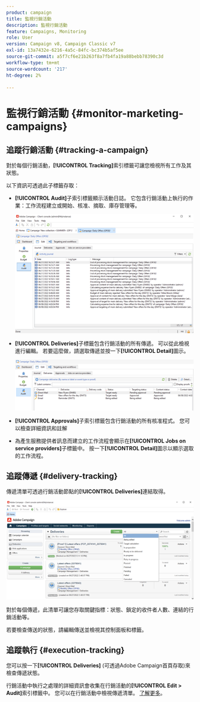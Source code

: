 ```yaml
---
product: campaign
title: 監視行銷活動
description: 監視行銷活動
feature: Campaigns, Monitoring
role: User
version: Campaign v8, Campaign Classic v7
exl-id: 13a7432e-6216-4a5c-84fc-bc374b5af5ee
source-git-commit: a5f7cf6e21b263f8a7fb4fa19a88bebb78390c3d
workflow-type: tm+mt
source-wordcount: '217'
ht-degree: 2%

---
```


# 監視行銷活動 {#monitor-marketing-campaigns}

## 追蹤行銷活動 {#tracking-a-campaign}

對於每個行銷活動，**[!UICONTROL Tracking]**&#x200B;索引標籤可讓您檢視所有工作及其狀態。

以下資訊可透過此子標籤存取：

* **[!UICONTROL Audit]**&#x200B;子索引標籤顯示活動日誌。 它包含行銷活動上執行的作業：工作流程建立或開始、核准、摘取、庫存管理等。

  ![](assets/campaign-audit-tab.png)

* **[!UICONTROL Deliveries]**&#x200B;子標籤包含行銷活動的所有傳遞。 可以從此檢視進行編輯。 若要這麼做，請選取傳遞並按一下&#x200B;**[!UICONTROL Detail]**&#x200B;圖示。

  ![](assets/campaign-delivery-tab.png)

* **[!UICONTROL Approvals]**&#x200B;子索引標籤包含行銷活動的所有核准程式。 您可以檢查詳細資訊和註解

* 為產生服務提供者訊息而建立的工作流程會顯示在&#x200B;**[!UICONTROL Jobs on service providers]**&#x200B;子標籤中。 按一下&#x200B;**[!UICONTROL Detail]**&#x200B;圖示以顯示選取的工作流程。

## 追蹤傳遞 {#delivery-tracking}

傳遞清單可透過行銷活動節點的&#x200B;**[!UICONTROL Deliveries]**&#x200B;連結取得。

![](assets/filter-deliveries-from-homepage.png)

對於每個傳遞，此清單可讓您存取關鍵指標：狀態、鎖定的收件者人數、連結的行銷活動等。

若要檢查傳送的狀態，請編輯傳送並檢視其控制面板和標籤。

<!--
>[!NOTE]
>
>Information concerning delivery details is available in [this section](../../delivery/using/about-message-tracking.md) section.
-->

## 追蹤執行 {#execution-tracking}

您可以按一下&#x200B;**[!UICONTROL Deliveries]** (可透過Adobe Campaign首頁存取)來檢查傳遞狀態。

行銷活動中執行之處理的詳細資訊會收集在行銷活動的&#x200B;**[!UICONTROL Edit > Audit]**&#x200B;索引標籤中。 您可以在行銷活動中檢視傳遞清單。 [了解更多](#tracking-a-campaign)。

